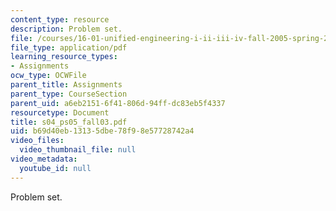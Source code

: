 ```yaml
---
content_type: resource
description: Problem set.
file: /courses/16-01-unified-engineering-i-ii-iii-iv-fall-2005-spring-2006/b69d40eb13135dbe78f98e57728742a4_s04_ps05_fall03.pdf
file_type: application/pdf
learning_resource_types:
- Assignments
ocw_type: OCWFile
parent_title: Assignments
parent_type: CourseSection
parent_uid: a6eb2151-6f41-806d-94ff-dc83eb5f4337
resourcetype: Document
title: s04_ps05_fall03.pdf
uid: b69d40eb-1313-5dbe-78f9-8e57728742a4
video_files:
  video_thumbnail_file: null
video_metadata:
  youtube_id: null
---
```

Problem set.

